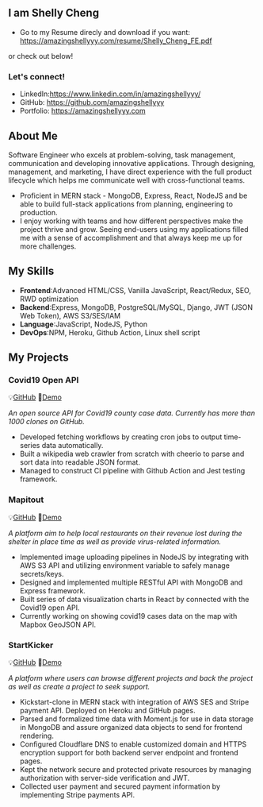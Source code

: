 ## I am Shelly Cheng
- Go to my Resume direcly and download if you want: https://amazingshellyyy.com/resume/Shelly_Cheng_FE.pdf

or check out below!
### Let's connect!
- LinkedIn:https://www.linkedin.com/in/amazingshellyyy/
- GitHub: https://github.com/amazingshellyyy
- Portfolio: https://amazingshellyyy.com

## About Me
Software Engineer who excels at problem-solving, task management, communication and developing innovative applications. Through designing, management, and marketing, I have direct experience with the full product lifecycle which helps me communicate well with cross-functional teams.
- Proficient in MERN stack - MongoDB, Express, React, NodeJS and be able to build full-stack applications from planning, engineering to production.
- I enjoy working with teams and how different perspectives make the project thrive and grow. Seeing end-users using my applications filled me with a sense of accomplishment and that always keep me up for more challenges.

## My Skills
- **Frontend**:Advanced HTML/CSS, Vanilla JavaScript, React/Redux, SEO, RWD optimization
- **Backend**:Express, MongoDB, PostgreSQL/MySQL, Django, JWT (JSON Web Token), AWS S3/SES/IAM
- **Language**:JavaScript, NodeJS, Python
- **DevOps**:NPM, Heroku, Github Action, Linux shell script

## My Projects
### **Covid19 Open API** 
:bulb:[GitHub](https://github.com/amazingshellyyy/covid19-api)
:mag_right:[Demo](https://mapitout.github.io/#/covid19)

<i>An open source API for Covid19 county case data. Currently has more than 1000 clones on GitHub.</i>

- Developed fetching workflows by creating cron jobs to output time-series data automatically.
- Built a wikipedia web crawler from scratch with cheerio to parse and sort data into readable JSON format.
- Managed to construct CI pipeline with Github Action and Jest testing framework. </p>


### **Mapitout** 
:bulb:[GitHub](https://github.com/mapitout/mapitout)
:mag_right:[Demo](https://mapitout.github.io)

<i>A platform aim to help local restaurants on their revenue lost during the shelter in place time as well as provide virus-related
information.</i>

- Implemented image uploading pipelines in NodeJS by integrating with AWS S3 API and utilizing environment
variable to safely manage secrets/keys.
- Designed and implemented multiple RESTful API with MongoDB and Express framework.
- Built series of data visualization charts in React by connected with the Covid19 open API.
- Currently working on showing covid19 cases data on the map with Mapbox GeoJSON API. </p>


### **StartKicker** 
:bulb:[GitHub](https://github.com/amazingshellyyy/startkicker) :mag_right:[Demo](https://amazingshellyyy.com/startkicker)

<i>A platform where users can browse different projects and back the project as well as create a project to seek support.</i>
- Kickstart-clone in MERN stack with integration of AWS SES and Stripe payment API. Deployed on Heroku and
GitHub pages.
- Parsed and formalized time data with Moment.js for use in data storage in MongoDB and assure organized data
objects to send for frontend rendering.
- Configured Cloudflare DNS to enable customized domain and HTTPS encryption support for both backend
server endpoint and frontend pages.
- Kept the network secure and protected private resources by managing authorization with server-side
verification and JWT.
- Collected user payment and secured payment information by implementing Stripe payments API. 



